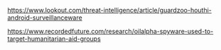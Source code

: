 https://www.lookout.com/threat-intelligence/article/guardzoo-houthi-android-surveillanceware

https://www.recordedfuture.com/research/oilalpha-spyware-used-to-target-humanitarian-aid-groups

